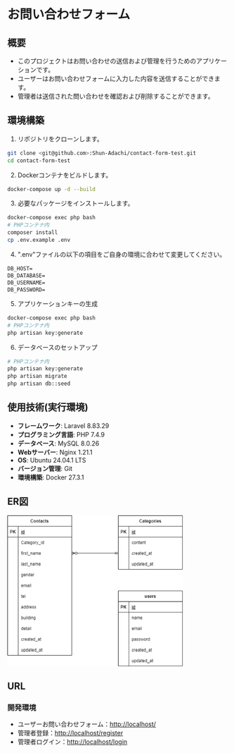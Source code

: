 # お問い合わせフォーム

## 概要

- このプロジェクトはお問い合わせの送信および管理を行うためのアプリケーションです。
- ユーザーはお問い合わせフォームに入力した内容を送信することができます。
- 管理者は送信された問い合わせを確認および削除することができます。

## 環境構築

1. リポジトリをクローンします。

```bash
git clone <git@github.com>:Shun-Adachi/contact-form-test.git
cd contact-form-test
```

2. Dockerコンテナをビルドします。

```bash
docker-compose up -d --build
```

3. 必要なパッケージをインストールします。

```bash
docker-compose exec php bash
# PHPコンテナ内
composer install
cp .env.example .env
```

4. ".env"ファイルの以下の項目をご自身の環境に合わせて変更してください。

```
DB_HOST=
DB_DATABASE=
DB_USERNAME=
DB_PASSWORD=
```

5. アプリケーションキーの生成

``` bash
docker-compose exec php bash
# PHPコンテナ内
php artisan key:generate
```

6. データベースのセットアップ

```bash
# PHPコンテナ内
php artisan key:generate
php artisan migrate
php artisan db::seed
```

## 使用技術(実行環境)

- **フレームワーク**: Laravel 8.83.29
- **プログラミング言語**: PHP 7.4.9
- **データベース**: MySQL 8.0.26
- **Webサーバー**: Nginx 1.21.1
- **OS**: Ubuntu 24.04.1 LTS
- **バージョン管理**: Git
- **環境構築**: Docker 27.3.1

## ER図

<img src="./chart/ER/ER.png" alt="サンプル画像" width="400">

## URL

### 開発環境

- ユーザーお問い合わせフォーム：<http://localhost/>
- 管理者登録：<http://localhost/register>
- 管理者ログイン：<http://localhost/login>
